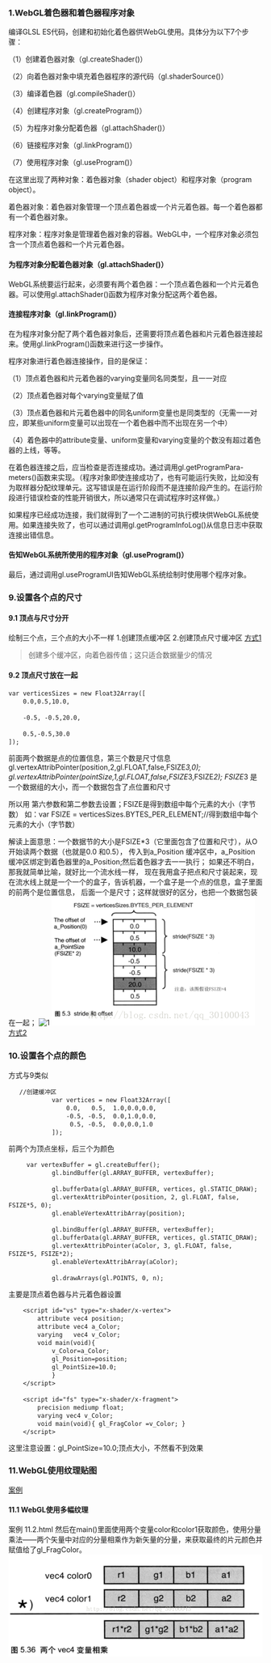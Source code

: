 ### 1.WebGL着色器和着色器程序对象
编译GLSL ES代码，创建和初始化着色器供WebGL使用。具体分为以下7个步骤：

（1）创建着色器对象（gl.createShader()）

（2）向着色器对象中填充着色器程序的源代码（gl.shaderSource()）

（3）编译着色器（gl.compileShader()）

（4）创建程序对象（gl.createProgram()）

（5）为程序对象分配着色器（gl.attachShader()）

（6）链接程序对象（gl.linkProgram()）

（7）使用程序对象（gl.useProgram()）

在这里出现了两种对象：着色器对象（shader object）和程序对象（program object）。

着色器对象：着色器对象管理一个顶点着色器或一个片元着色器。每一个着色器都有一个着色器对象。

程序对象：程序对象是管理着色器对象的容器。WebGL中，一个程序对象必须包含一个顶点着色器和一个片元着色器。

#### 为程序对象分配着色器对象（gl.attachShader()）

WebGL系统要运行起来，必须要有两个着色器：一个顶点着色器和一个片元着色器。可以使用gl.attachShader()函数为程序对象分配这两个着色器。

#### 连接程序对象（gl.linkProgram()）

在为程序对象分配了两个着色器对象后，还需要将顶点着色器和片元着色器连接起来。使用gl.linkProgram()函数来进行这一步操作。

程序对象进行着色器连接操作，目的是保证：

（1）顶点着色器和片元着色器的varying变量同名同类型，且一一对应

（2）顶点着色器对每个varying变量赋了值

（3）顶点着色器和片元着色器中的同名uniform变量也是同类型的（无需一一对应，即某些uniform变量可以出现在一个着色器中而不出现在另一个中）

（4）着色器中的attribute变量、uniform变量和varying变量的个数没有超过着色器的上线，等等。



在着色器连接之后，应当检查是否连接成功。通过调用gl.getProgramPara-meters()函数来实现。（程序对象即使连接成功了，也有可能运行失败，比如没有为取样器分配纹理单元。这写错误是在运行阶段而不是连接阶段产生的。在运行阶段进行错误检查的性能开销很大，所以通常只在调试程序时这样做。）

如果程序已经成功连接，我们就得到了一个二进制的可执行模块供WebGL系统使用。如果连接失败了，也可以通过调用gl.getProgramInfoLog()从信息日志中获取连接出错信息。


#### 告知WebGL系统所使用的程序对象（gl.useProgram()）

最后，通过调用gl.useProgramUI告知WebGL系统绘制时使用哪个程序对象。


### 9.设置各个点的尺寸
#### 9.1 顶点与尺寸分开 
绘制三个点，三个点的大小不一样
1.创建顶点缓冲区
2.创建顶点尺寸缓冲区
[方式1](09.html)

>创建多个缓冲区，向着色器传值；这只适合数据量少的情况
#### 9.2 顶点尺寸放在一起
```
var verticesSizes = new Float32Array([
    0.0,0.5,10.0,

    -0.5, -0.5,20.0,

    0.5,-0.5,30.0
]);
```
前面两个数据是点的位置信息，第三个数是尺寸信息
gl.vertexAttribPointer(position,2,gl.FLOAT,false,FSIZE*3,0);
gl.vertexAttribPointer(pointSize,1,gl.FLOAT,false,FSIZE*3,FSIZE*2);
FSIZE*3 是一个数据组的大小，而一个数据包含了点位置和尺寸

所以用 第六参数和第二参数去设置；FSIZE是得到数组中每个元素的大小（字节数）
如：var FSIZE = verticesSizes.BYTES_PER_ELEMENT;//得到数组中每个元素的大小（字节数）
 

解读上面意思：一个数据节的大小是FSIZE*3（它里面包含了位置和尺寸），从O开始读两个数据（也就是0.0 和0.5），
传入到a_Position 缓冲区中，a_Position 缓冲区绑定到着色器里的a_Position;然后着色器才去一一执行； 如果还不明白，那我就简单比喻，就好比一个流水线一样，
现在我用盒子把点和尺寸装起来，现在流水线上就是一个一个的盒子，告诉机器，一个盒子是一个点的信息，盒子里面的前两个是位置信息，
后面一个是尺寸；这样就很好的区分，也把一个数据包装在一起；
![1](/resources/imgs/vertexAttribPointer.png)
![2](resources/imgs/vaps.png)
[方式2](09.1.html)

### 10.设置各个点的颜色
方式与9类似
```
   //创建缓冲区
            var vertices = new Float32Array([
                0.0,   0.5,  1.0,0.0,0.0,
				-0.5, -0.5,  0.0,1.0,0.0,
				 0.5, -0.5,  0.0,0.0,1.0
            ]);
```
前两个为顶点坐标，后三个为颜色
```
     var vertexBuffer = gl.createBuffer();
            gl.bindBuffer(gl.ARRAY_BUFFER, vertexBuffer);

            gl.bufferData(gl.ARRAY_BUFFER, vertices, gl.STATIC_DRAW);
            gl.vertexAttribPointer(position, 2, gl.FLOAT, false, FSIZE*5, 0);
            gl.enableVertexAttribArray(position);

            gl.bindBuffer(gl.ARRAY_BUFFER, vertexBuffer);
            gl.bufferData(gl.ARRAY_BUFFER, vertices, gl.STATIC_DRAW);
            gl.vertexAttribPointer(aColor, 3, gl.FLOAT, false, FSIZE*5, FSIZE*2);
            gl.enableVertexAttribArray(aColor);

            gl.drawArrays(gl.POINTS, 0, n);  
```
主要是顶点着色器与片元着色器设置
```
    <script id="vs" type="x-shader/x-vertex">
        attribute vec4 position; 
		attribute vec4 a_Color; 
		varying   vec4 v_Color;
		void main(void){ 
			v_Color=a_Color; 
			gl_Position=position; 
			gl_PointSize=10.0;
			}
    </script>

    <script id="fs" type="x-shader/x-fragment">
		precision mediump float;
		varying vec4 v_Color;
        void main(void){ gl_FragColor =v_Color; }
    </script>
```
这里注意设置：gl_PointSize=10.0;顶点大小，不然看不到效果

### 11.WebGL使用纹理贴图
[案例](https://blog.csdn.net/qq_30100043/article/details/72771864)

#### 11.1 WebGL使用多幅纹理
案例 11.2.html
然后在main()里面使用两个变量color和color1获取颜色，使用分量乘法——两个矢量中对应的分量相乘作为新矢量的分量，来获取最终的片元颜色并赋值给了gl_FragColor。
![vec4矢量相乘](resources/imgs/20170527142725349.png)